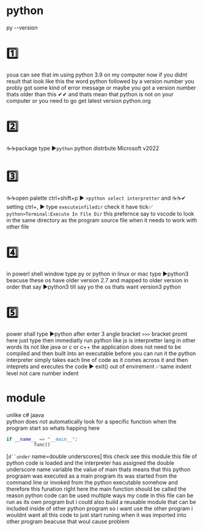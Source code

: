 # python 

py --version

# 1️⃣
youa can see that im using python 3.9 on my computer 
now if you didnt result that look like this
the word python followed by a version number you probly got some kind of error message 
or maybe you got a version number thats older than this
✔✔ and thats mean that python is not on your computer or you need  to go get latest version
python.org
# 2️⃣
☕☕package type ▶`python`  python   distrbute Microsoft v2022
# 3️⃣
☕☕open palette ctrl+shift+p ▶  `>python select interpretter`
and
☕☕✔ setting ctrl+,  ▶ type `executeinfiledir`     check it have tick✅ `python>Terminal:Execute In File Dir` 
this prefernce say to vscode 
to look in the same directory as the program source file when it needs to work with other file
# 4️⃣
in powerl shell window   type   py  or python
in linux or mac  type ▶python3   beacuse  these os have  older version 2.7   and mapped to older version
in order that  say ▶python3  till say yo the os thats want  version3 python

# 5️⃣
power shall   type ▶python   after enter   3 angle bracket   `>>>`
bracket promt here 
just type then immediatly run 
python like js is interpretter lang 
in other words its not like java or c or c++  the application does not need to be compiled and then built into an
executable before you can run it 
the python interpreter simply takes each line of code  as it comes across it and then inteprets and executes the code
▶ exit()  out of envirement
✅same indent level   not care number indent 

# module 
unlike  c# jaava  
python does not  automatically look for a specific function when the program start
so whats happing here
```python
if __name__ == "__main__": 
          func()
```

[`d``under` name=double underscores] 
 this  check see this module  this file of python code is loaded and the interpreter has assigned
the double underscore name variable the value of main 
thats means that this python prograam was executed as a main program its was started from the command line
or invoked from the python executable somehow and therefore this funation right here 
the main function should be called
the reason  python code can be used multiple ways my code in this file can be run as its own program 
but i could also build a reusable module that can be included inside of other python program 
so i want use the other program  i wouldnt want all this code to just start runing when it was imported into other program 
beacuse that woul cause problem 
